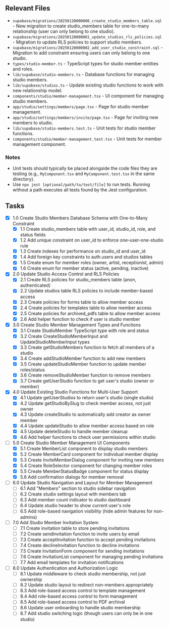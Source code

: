 ## Relevant Files

- `supabase/migrations/20250120000000_create_studio_members_table.sql` - New migration to create studio_members table for one-to-many relationship (user can only belong to one studio).
- `supabase/migrations/20250120000001_update_studios_rls_policies.sql` - Migration to update RLS policies to support studio members.
- `supabase/migrations/20250120000002_add_user_studio_constraint.sql` - Migration to add constraint ensuring users can only belong to one studio.
- `types/studio-member.ts` - TypeScript types for studio member entities and roles.
- `lib/supabase/studio-members.ts` - Database functions for managing studio members.
- `lib/supabase/studios.ts` - Update existing studio functions to work with new relationship model.
- `components/studio/member-management.tsx` - UI component for managing studio members.
- `app/studio/settings/members/page.tsx` - Page for studio member management.
- `app/studio/settings/members/invite/page.tsx` - Page for inviting new members to studio.
- `lib/supabase/studio-members.test.ts` - Unit tests for studio member functions.
- `components/studio/member-management.test.tsx` - Unit tests for member management component.

### Notes

- Unit tests should typically be placed alongside the code files they are testing (e.g., `MyComponent.tsx` and `MyComponent.test.tsx` in the same directory).
- Use `npx jest [optional/path/to/test/file]` to run tests. Running without a path executes all tests found by the Jest configuration.

## Tasks

- [x] 1.0 Create Studio Members Database Schema with One-to-Many Constraint
  - [x] 1.1 Create studio_members table with user_id, studio_id, role, and status fields
  - [x] 1.2 Add unique constraint on user_id to enforce one-user-one-studio rule
  - [x] 1.3 Create indexes for performance on studio_id and user_id
  - [x] 1.4 Add foreign key constraints to auth.users and studios tables
  - [x] 1.5 Create enum for member roles (owner, artist, receptionist, admin)
  - [x] 1.6 Create enum for member status (active, pending, inactive)
- [x] 2.0 Update Studio Access Control and RLS Policies
  - [x] 2.1 Create RLS policies for studio_members table (anon, authenticated)
  - [x] 2.2 Update studios table RLS policies to include member-based access
  - [x] 2.3 Create policies for forms table to allow member access
  - [x] 2.4 Create policies for templates table to allow member access
  - [x] 2.5 Create policies for archived_pdfs table to allow member access
  - [x] 2.6 Add helper function to check if user is studio member
- [x] 3.0 Create Studio Member Management Types and Functions
  - [x] 3.1 Create StudioMember TypeScript type with role and status
  - [x] 3.2 Create CreateStudioMemberInput and UpdateStudioMemberInput types
  - [x] 3.3 Create getStudioMembers function to fetch all members of a studio
  - [x] 3.4 Create addStudioMember function to add new members
  - [x] 3.5 Create updateStudioMember function to update member roles/status
  - [x] 3.6 Create removeStudioMember function to remove members
  - [x] 3.7 Create getUserStudio function to get user's studio (owner or member)
- [x] 4.0 Update Existing Studio Functions for Multi-User Support
  - [x] 4.1 Update getUserStudios to return user's studio (single studio)
  - [x] 4.2 Update getStudioBySlug to check member access, not just owner
  - [x] 4.3 Update createStudio to automatically add creator as owner member
  - [x] 4.4 Update updateStudio to allow member access based on role
  - [x] 4.5 Update deleteStudio to handle member cleanup
  - [x] 4.6 Add helper functions to check user permissions within studio
- [ ] 5.0 Create Studio Member Management UI Components
  - [x] 5.1 Create MemberList component to display studio members
  - [x] 5.2 Create MemberCard component for individual member display
  - [x] 5.3 Create InviteMemberDialog component for inviting new members
  - [x] 5.4 Create RoleSelector component for changing member roles
  - [x] 5.5 Create MemberStatusBadge component for status display
  - [x] 5.6 Add confirmation dialogs for member removal
- [ ] 6.0 Update Studio Navigation and Layout for Member Management
  - [ ] 6.1 Add "Members" section to studio sidebar navigation
  - [ ] 6.2 Create studio settings layout with members tab
  - [ ] 6.3 Add member count indicator to studio dashboard
  - [ ] 6.4 Update studio header to show current user's role
  - [ ] 6.5 Add role-based navigation visibility (hide admin features for non-admins)
- [ ] 7.0 Add Studio Member Invitation System
  - [ ] 7.1 Create invitation table to store pending invitations
  - [ ] 7.2 Create sendInvitation function to invite users by email
  - [ ] 7.3 Create acceptInvitation function to accept pending invitations
  - [ ] 7.4 Create declineInvitation function to decline invitations
  - [ ] 7.5 Create InvitationForm component for sending invitations
  - [ ] 7.6 Create InvitationList component for managing pending invitations
  - [ ] 7.7 Add email templates for invitation notifications
- [ ] 8.0 Update Authentication and Authorization Logic
  - [ ] 8.1 Update middleware to check studio membership, not just ownership
  - [ ] 8.2 Update studio layout to redirect non-members appropriately
  - [ ] 8.3 Add role-based access control to template management
  - [ ] 8.4 Add role-based access control to form management
  - [ ] 8.5 Add role-based access control to PDF archival
  - [ ] 8.6 Update user onboarding to handle studio membership
  - [ ] 8.7 Add studio switching logic (though users can only be in one studio)
